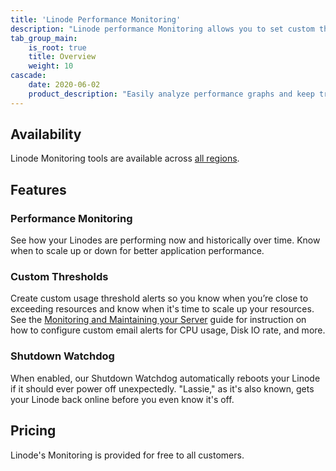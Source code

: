 ```yaml
---
title: 'Linode Performance Monitoring'
description: "Linode performance Monitoring allows you to set custom thresholds and enable the shutdown watchdog, Lassie."
tab_group_main:
    is_root: true
    title: Overview
    weight: 10
cascade:
    date: 2020-06-02
    product_description: "Easily analyze performance graphs and keep track of your transfer usage right from the Linode Cloud Manager. Create custom alerts for when you near thresholds you set."
---
```


## Availability

Linode Monitoring tools are available across [all regions](https://www.linode.com/global-infrastructure/).

## Features

### Performance Monitoring
See how your Linodes are performing now and historically over time. Know when to scale up or down for better application performance.

### Custom Thresholds
Create custom usage threshold alerts so you know when you’re close to exceeding resources and know when it's time to scale up your resources. See the [Monitoring and Maintaining your Server](/docs/uptime/monitoring/monitoring-and-maintaining-your-server/#configure-linode-cloud-manager-email-alerts) guide for instruction on how to configure custom email alerts for CPU usage, Disk IO rate, and more.

### Shutdown Watchdog
When enabled, our Shutdown Watchdog automatically reboots your Linode if it should ever power off unexpectedly. "Lassie," as it's also known, gets your Linode back online before you even know it's off.

## Pricing

Linode's Monitoring is provided for free to all customers.
